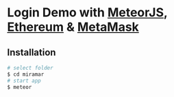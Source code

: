 # Login Demo with [MeteorJS](https://www.meteor.com/), [Ethereum](https://ethereum.org/) & [MetaMask](https://metamask.io/)

## Installation
```sh
# select folder
$ cd miramar
# start app
$ meteor
